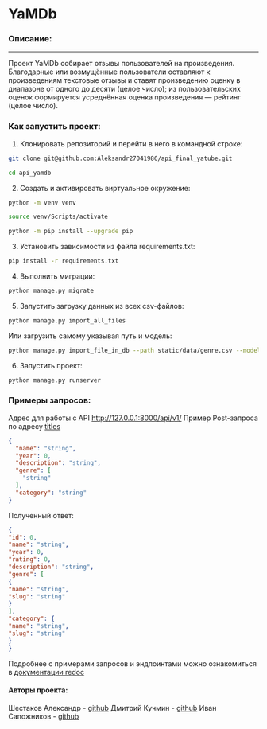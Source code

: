 # YaMDb
### Описание:
***
Проект YaMDb собирает отзывы пользователей на произведения.
Благодарные или возмущённые пользователи оставляют к произведениям текстовые отзывы и ставят произведению оценку в диапазоне от одного до десяти (целое число); из пользовательских оценок формируется усреднённая оценка произведения — рейтинг (целое число).

### Как запустить проект:

1. Клонировать репозиторий и перейти в него в командной строке:

```bash
git clone git@github.com:Aleksandr27041986/api_final_yatube.git
```

```bash
cd api_yamdb
```

2. Cоздать и активировать виртуальное окружение:

```bash
python -m venv venv
```

```bash
source venv/Scripts/activate
```

```bash
python -m pip install --upgrade pip
```

3. Установить зависимости из файла requirements.txt:

```bash
pip install -r requirements.txt
```

4. Выполнить миграции:

```bash
python manage.py migrate
```
5. Запустить загрузку данных из всех сsv-файлов:

```bash
python manage.py import_all_files
```

Или загрузить самому указывая путь и модель:

```bash
python manage.py import_file_in_db --path static/data/genre.csv --models Genre
```

6. Запустить проект:

```bash
python manage.py runserver
```

### Примеры запросов:

Адрес для работы с API http://127.0.0.1:8000/api/v1/
Пример Post-запроса по адресу [titles](http://127.0.0.1:8000/api/v1/titles/)
```json
{
  "name": "string",
  "year": 0,
  "description": "string",
  "genre": [
    "string"
  ],
  "category": "string"
}
```
Полученный ответ:
```json
{
"id": 0,
"name": "string",
"year": 0,
"rating": 0,
"description": "string",
"genre": [
{
"name": "string",
"slug": "string"
}
],
"category": {
"name": "string",
"slug": "string"
}
}

```
Подробнее с примерами запросов и эндпоинтами можно ознакомиться в 
[документации redoc](http://127.0.0.1:8000/redoc/)

#### Авторы проекта:
Шестаков Александр - [github](https://github.com/Aleksandr27041986)
Дмитрий Кучмин - [github](https://github.com/KuchminOG)
Иван Сапожников - [github](https://github.com/8312-ru)
